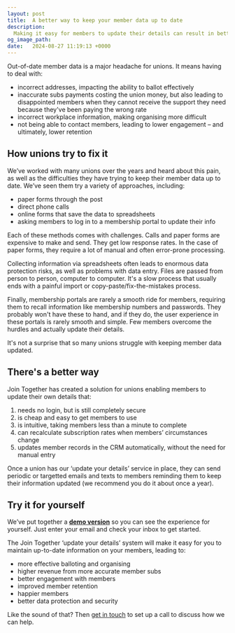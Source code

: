 ```yaml
---
layout: post
title:  A better way to keep your member data up to date
description:
  Making it easy for members to update their details can result in better retention, more revenue, and happier, more engaged members. Here's how Join Together can help you do this.
og_image_path:
date:   2024-08-27 11:19:13 +0000
---
```


Out-of-date member data is a major headache for unions. It means having to deal with:

- incorrect addresses, impacting the ability to ballot effectively
- inaccurate subs payments costing the union money, but also leading to disappointed members when they cannot receive the support they need because they've been paying the wrong rate
- incorrect workplace information, making organising more difficult
- not being able to contact members, leading to lower engagement – and ultimately, lower retention

## How unions try to fix it

We’ve worked with many unions over the years and heard about this pain, as well as the difficulties they have trying to keep their member data up to date. We’ve seen them try a variety of approaches, including:

- paper forms through the post
- direct phone calls
- online forms that save the data to spreadsheets
- asking members to log in to a membership portal to update their info

Each of these methods comes with challenges. Calls and paper forms are expensive to make and send. They get low response rates. In the case of paper forms, they require a lot of manual and often error-prone processing.

Collecting information via spreadsheets often leads to enormous data protection risks, as well as problems with data entry. Files are passed from person to person, computer to computer. It's a slow process that usually ends with a painful import or copy-paste/fix-the-mistakes process.

Finally, membership portals are rarely a smooth ride for members, requiring them to recall information like membership numbers and passwords. They probably won't have these to hand, and if they do, the user experience in these portals is rarely smooth and simple. Few members overcome the hurdles and actually update their details.

It's not a surprise that so many unions struggle with keeping member data updated.

## There's a better way

Join Together has created a solution for unions enabling members to update their own details that:

1. needs no login, but is still completely secure
2. is cheap and easy to get members to use
3. is intuitive, taking members less than a minute to complete
4. can recalculate subscription rates when members’ circumstances change
5. updates member records in the CRM automatically, without the need for manual entry

Once a union has our ‘update your details’ service in place, they can send periodic or targetted emails and texts to members reminding them to keep their information updated (we recommend you do it about once a year).

## Try it for yourself

We’ve put together a **[demo version](https://demo-update.jointogether.online)** so you can see the experience for yourself. Just enter your email and check your inbox to get started.

The Join Together ‘update your details’ system will make it easy for you to maintain up-to-date information on your members, leading to:

- more effective balloting and organising
- higher revenue from more accurate member subs
- better engagement with members
- improved member retention
- happier members
- better data protection and security

Like the sound of that? Then [get in touch](mailto:hello@jointogether.online) to set up a call to discuss how we can help.
